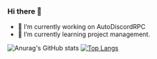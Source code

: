 ### Hi there 👋

- 🔭 I’m currently working on AutoDiscordRPC
- 🌱 I’m currently learning project management.



![Anurag's GitHub stats](https://github-readme-stats.vercel.app/api?username=vtrembo&show_icons=true&count_private=true&text_color=CFCFCF&bg_color=000000)
[![Top Langs](https://github-readme-stats.vercel.app/api/top-langs/?username=vtrembo&layout=compact&text_color=CFCFCF&bg_color=000000)](https://github.com/vtrembo/github-readme-stats)



<!--
**vtrembo/vtrembo** is a ✨ _special_ ✨ repository because its `README.md` (this file) appears on your GitHub profile.

Here are some ideas to get you started:

- 🔭 I’m currently working on ...
- 🌱 I’m currently learning ...
- 👯 I’m looking to collaborate on ...
- 🤔 I’m looking for help with ...
- 💬 Ask me about ...
- 📫 How to reach me: ...
- 😄 Pronouns: ...
- ⚡ Fun fact: ...
-->
